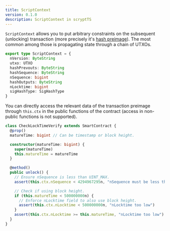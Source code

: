```yaml
---
title: ScriptContext
version: 0.1.0
description: ScriptContext in scryptTS
---
```


`ScriptContext` allows you to put arbitrary constraints on the subsequent (unlocking) transaction (more precisely it's [hash preimage](https://github.com/bitcoin-sv/bitcoin-sv/blob/master/doc/abc/replay-protected-sighash.md#digest-algorithm)). The most common among those is propagating state through a chain of UTXOs.

```ts
export type ScriptContext = {
  nVersion: ByteString
  utxo: UTXO
  hashPrevouts: ByteString
  hashSequence: ByteString
  nSequence: bigint
  hashOutputs: ByteString
  nLocktime: bigint
  sigHashType: SigHashType
}
```

You can directly access the relevant data of the transaction preimage through `this.ctx` in the public functions of the contract (access in non-public functions is not supported).

```ts
class CheckLockTimeVerify extends SmartContract {
  @prop()
  matureTime: bigint // Can be timestamp or block height.

  constructor(matureTime: bigint) {
    super(matureTime)
    this.matureTime = matureTime
  }

  @method()
  public unlock() {
    // Ensure nSequence is less than UINT_MAX.
    assert(this.ctx.nSequence < 4294967295n, "nSequence must be less than UINT_MAX")

    // Check if using block height.
    if (this.matureTime < 500000000n) {
      // Enforce nLocktime field to also use block height.
      assert(this.ctx.nLocktime < 500000000n, "nLocktime too low")
    }
    assert(this.ctx.nLocktime >= this.matureTime, "nLocktime too low")
  }
}
```
